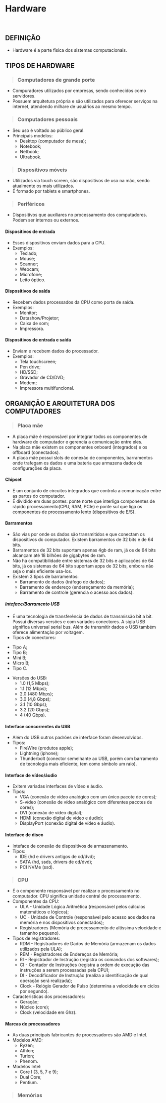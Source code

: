 # Hardware

<br>

## DEFINIÇÃO
* Hardware é a parte física dos sistemas computacionais.

## TIPOS DE HARDWARE

> ### Computadores de grande porte
* Compuradores utilizados por empresas, sendo conhecidos como servidores.
* Possuem arquitetura própria e são utilizados para oferecer serviços na internet, atendendo milhare de usuários ao mesmo tempo.

> ### Computadores pessoais
* Seu uso é voltado ao público geral.
* Principais modelos:
  - Desktop (computador de mesa);
  - Notebook;
  - Netbook;
  - Ultrabook.

> ### Dispositivos móveis
* Utilizados via touch screen, são dispositivos de uso na mão, sendo atualmente os mais utilizados.
* É formado por tablets e smartphones.

> ### Periféricos
* Dispositivos que auxiliares no processamento dos computadores. Podem ser internos ou externos.

#### Dispositivos de entrada
* Esses dispositivos enviam dados para a CPU.
* Exemplos:
  - Teclado;
  - Mouse;
  - Scanner;
  - Webcam;
  - Microfone;
  - Leito óptico.

#### Dispositivos de saída
* Recebem dados processados da CPU como porta de saída.
* Exemplos:
  - Monitor;
  - Datashow/Projetor;
  - Caixa de som;
  - Impressora.

#### Dispositivos de entrada e saída
* Enviam e recebem dados do processador.
* Exemplos:
  - Tela touchscreen;
  - Pen drive;
  - HD/SSD;
  - Gravador de CD/DVD;
  - Modem;
  - Impressora multifuncional.

## ORGANIÇÃO E ARQUITETURA DOS COMPUTADORES

> ### Placa mãe
* A placa mãe é responsável por integrar todos os componentes de hardware do computador e gerencia a comunicação entre eles.
* Na placa mãe existem os componentes onboard (integrados) e os offboard (conectados).
* A placa mãe possui slots de conexão de componentes, barramentos onde trafegam os dados e uma bateria que armazena dados de configurações da placa.

#### Chipset
* É um conjunto de circuitos integrados que controla a comunicação entre as partes do computador.
* É dividido em duas pontes: ponte norte que interliga componentes de rápido processamento(CPU, RAM, PCIe) e ponte sul que liga os componentes de processamento lento (dispositivos de E/S).

#### Barramentos
* São vias por onde os dados são transmitidos e que conectam os dispositivos do computador. Existem barramentos de 32 bits e de 64 bits.
* Barramentos de 32 bits suportam apenas 4gb de ram, já os de 64 bits alcançam até 18 bilhões de gigabytes de ram.
* Não há compatibilidade entre sistemas de 32 bits e aplicações de 64 bits, já os sistemas de 64 bits suportam apps de 32 bits, embora não seja o mais eficiente usa-los.
* Existem 3 tipos de barramentos:
  - Barramento de dados (tráfego de dados);
  - Barramento de endereço (endereçamento da memória);
  - Barramento de controle (gerencia o acesso aos dados).

##### Inteface/Barramento USB
* É uma tecnologia de transferência de dados de transmissão bit a bit. Possui diversas versões e com variados conectores. A sigla USB significa universal serial bus. Além de transmitir dados o USB também oferece alimentação por voltagem.
* Tipos de conectores:
 - Tipo A;
 - Tipo B;
 - Mini B;
 - Micro B;
 - Tipo C.
* Versões do USB:
  - 1.0 (1,5 Mbps);
  - 1.1 (12 Mbps);
  - 2.0 (480 Mbps);
  - 3.0 (4,8 Gbps);
  - 3.1 (10 Gbps);
  - 3.2 (20 Gbps);
  - 4 (40 Gbps).

#### Interface concorrentes do USB
* Além do USB outros padrões de interface foram desenvolvidos.
* Tipos:
  - FireWire (produtos apple);
  - Lightning (iphone);
  - Thunderbolt (conector semelhante ao USB, porém com barramento de tecnologia mais eficiente, tem como símbolo um raio).

#### Interface de vídeo/áudio
* Exitem variadas interfaces de vídeo e áudio.
* Tipos:
  - VGA (conexão de vídeo analógico com um único pacote de cores);
  - S-vídeo (conexão de vídeo analógico com diferentes pacotes de cores);
  - DVI (conexão de vídeo digital);
  - HDMI (conexão digital de vídeo e áudio);
  - DisplayPort (conexão digital de vídeo e áudio).

#### Interface de disco
* Inteface de conexão de dispositivos de armazenamento.
* Tipos:
  - IDE (hd e drivers antigos de cd/dvd);
  - SATA (hd, ssds, drivers de cd/dvd);
  - PCI NVMe (ssd).

> ### CPU
* É o componente responsável por realizar o processamento no computador. CPU significa unidade central de processamento.
* Componentes da CPU:
  - ULA - Unidade Lógica Aritmética (responsável pelos cálculos matemáticos e lógicos);
  - UC - Unidade de Controle (responsável pelo acesso aos dados na memória e nos dispositivos conectados);
  - Registradores (Memória de processamento de altíssima velocidade e tamanho pequeno).
* Tipos de registradores:
  - RDM - Registradores de Dados de Memória (armazenam os dados utilizados pela ULA);
  - REM - Registradores de Endereços de Memória;
  - RI - Registrador de Instrução (registra os comandos dos softwares);
  - CI - Contador de Instruções (registra a ordem de execução das instruções a serem processadas pela CPU);
  - DI - Decodificador de Instrução (realiza a identificação de qual operação será realizada);
  - Clock - Relógio Gerador de Pulso (determina a velocidade em ciclos por segundo).
* Caracteristicas dos processadores:
  - Geração;
  - Núcleo (core);
  - Clock (velocidade em Ghz). 

#### Marcas de processadores
* As duas principais fabricantes de processadores são AMD e Intel.
* Modelos AMD:
  - Ryzen;
  - Athlon;
  - Turion;
  - Phenom.
* Modelos Intel:
  - Core I (3, 5, 7 e 9);
  - Dual Core;
  - Pentium.

> ### Memórias